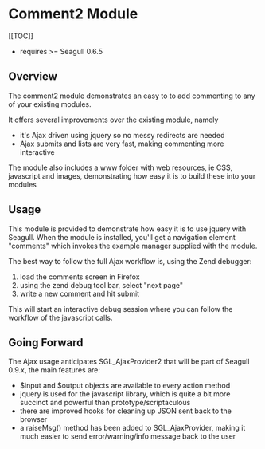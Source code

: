 <!-- Name: Modules/Comment2 -->
<!-- Version: 1 -->
<!-- Last-Modified: 2008/06/17 17:39:25 -->
<!-- Author: demian -->
# Comment2 Module
[[TOC]]
 * requires >= Seagull 0.6.5

## Overview
The comment2 module demonstrates an easy to to add commenting to any of your existing modules.

It offers several improvements over the existing module, namely
 * it's Ajax driven using jquery so no messy redirects are needed
 * Ajax submits and lists are very fast, making commenting more interactive

The module also includes a www folder with web resources, ie CSS, javascript and images, demonstrating how easy it is to build these into your modules
 
## Usage
This module is provided to demonstrate how easy it is to use jquery with Seagull.  When the module is installed, you'll get a navigation element "comments" which invokes the example manager supplied with the module.

The best way to follow the full Ajax workflow is, using the Zend debugger:
 1. load the comments screen in Firefox
 1. using the zend debug tool bar, select "next page"
 1. write a new comment and hit submit

This will start an interactive debug session where you can follow the workflow of the javascript calls.

## Going Forward
The Ajax usage anticipates SGL_AjaxProvider2 that will be part of Seagull 0.9.x, the main features are:
 * $input and $output objects are available to every action method
 * jquery is used for the javascript library, which is quite a bit more succinct and powerful than prototype/scriptaculous
 * there are improved hooks for cleaning up JSON sent back to the browser
 * a raiseMsg() method has been added to SGL_AjaxProvider, making it much easier to send error/warning/info message back to the user